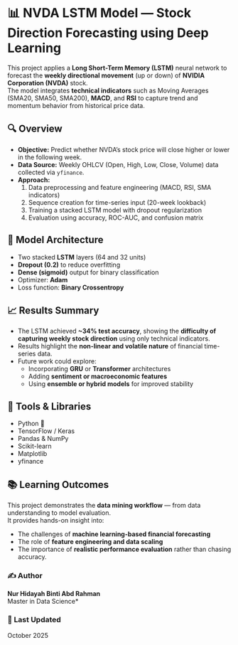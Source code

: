 # 📊 NVDA LSTM Model — Stock Direction Forecasting using Deep Learning

This project applies a **Long Short-Term Memory (LSTM)** neural network to forecast the **weekly directional movement** (up or down) of **NVIDIA Corporation (NVDA)** stock.  
The model integrates **technical indicators** such as Moving Averages (SMA20, SMA50, SMA200), **MACD**, and **RSI** to capture trend and momentum behavior from historical price data.


## 🔍 Overview
- **Objective:** Predict whether NVDA’s stock price will close higher or lower in the following week.  
- **Data Source:** Weekly OHLCV (Open, High, Low, Close, Volume) data collected via `yfinance`.  
- **Approach:**
  1. Data preprocessing and feature engineering (MACD, RSI, SMA indicators)
  2. Sequence creation for time-series input (20-week lookback)
  3. Training a stacked LSTM model with dropout regularization
  4. Evaluation using accuracy, ROC-AUC, and confusion matrix


## 🧠 Model Architecture
- Two stacked **LSTM** layers (64 and 32 units)  
- **Dropout (0.2)** to reduce overfitting  
- **Dense (sigmoid)** output for binary classification  
- Optimizer: **Adam**  
- Loss function: **Binary Crossentropy**


## 📈 Results Summary
- The LSTM achieved **~34% test accuracy**, showing the **difficulty of capturing weekly stock direction** using only technical indicators.  
- Results highlight the **non-linear and volatile nature** of financial time-series data.  
- Future work could explore:
  - Incorporating **GRU** or **Transformer** architectures  
  - Adding **sentiment or macroeconomic features**  
  - Using **ensemble or hybrid models** for improved stability  


## 🧰 Tools & Libraries
- Python 🐍  
- TensorFlow / Keras  
- Pandas & NumPy  
- Scikit-learn  
- Matplotlib  
- yfinance  


## 📚 Learning Outcomes
This project demonstrates the **data mining workflow** — from data understanding to model evaluation.  
It provides hands-on insight into:
- The challenges of **machine learning-based financial forecasting**
- The role of **feature engineering and data scaling**
- The importance of **realistic performance evaluation** rather than chasing accuracy.


### ✍️ Author
**Nur Hidayah Binti Abd Rahman**  
Master in Data Science*  


### 📅 Last Updated
October 2025
